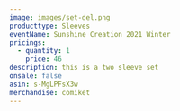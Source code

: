 ```yaml
---
image: images/set-del.png
producttype: Sleeves
eventName: Sunshine Creation 2021 Winter
pricings:
  - quantity: 1
    price: 46
description: this is a two sleeve set
onsale: false
asin: s-MgLPFsX3w
merchandise: comiket
---
```

